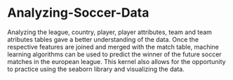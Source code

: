# Analyzing-Soccer-Data
Analyzing the league, country, player, player attributes, team and team atributes tables gave a better understanding of the data. Once the respective features are joined and merged with the match table, machine learning algorithms can be used to predict the winner of the future soccer matches in the european league. This kernel also allows for the opportunity to practice using the seaborn library and visualizing the data.   
